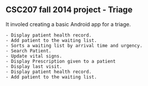 ## CSC207 fall 2014 project - Triage ##
  
  It involed creating a basic Android app for a triage. 
  
	- Display patient health record.
	- Add patient to the waiting list.
	- Sorts a waiting list by arrival time and urgency.
	- Search Patient.
	- Update vital signs.
	- Display Prescription given to a patient
	- Display last visit.
	- Display patient health record.
	- Add patient to the waiting list.